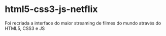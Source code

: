 # html5-css3-js-netflix
Foi recriada a interface do maior streaming de filmes do mundo através do HTML5, CSS3 e JS
